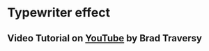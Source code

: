 # Typewriter effect

## Video Tutorial on [YouTube](https://www.youtube.com/watch?v=POX3dT-pB4E) by Brad Traversy